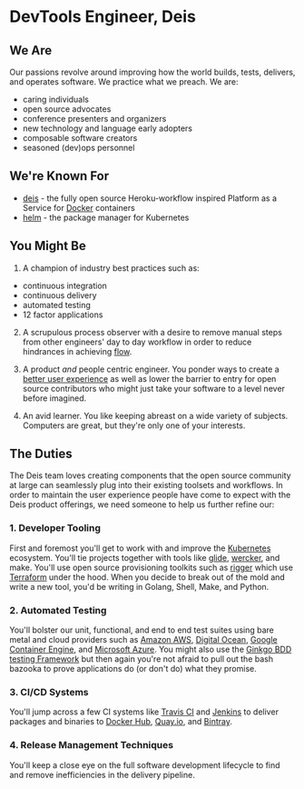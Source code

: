 # DevTools Engineer, Deis

## We Are

Our passions revolve around improving how the world builds, tests, delivers,
and operates software. We practice what we preach. We are:

- caring individuals
- open source advocates
- conference presenters and organizers
- new technology and language early adopters
- composable software creators
- seasoned (dev)ops personnel

## We're Known For

- [deis][deis] - the fully open source Heroku-workflow inspired Platform as a
Service for [Docker][docker] containers
- [helm][helm] - the package manager for Kubernetes

## You Might Be

1. A champion of industry best practices such as:

  - continuous integration
  - continuous delivery
  - automated testing
  - 12 factor applications

2. A scrupulous process observer with a desire to remove manual steps from other
engineers' day to day workflow in order to reduce hindrances in achieving
[flow][flow].

3. A product _and_ people centric engineer. You ponder ways to create
a [better user experience][joelux] as well as lower the barrier to entry for
open source contributors who might just take your software to a level never
before imagined.

4. An avid learner. You like keeping abreast on a wide variety of subjects.
Computers are great, but they're only one of your interests.

## The Duties

The Deis team loves creating components that the open source community at large
can seamlessly plug into their existing toolsets and workflows. In order to
maintain the user experience people have come to expect with the Deis product
offerings, we need someone to help us further refine our:

### 1. Developer Tooling

First and foremost you'll get to work with and improve the [Kubernetes][kubernetes]
ecosystem. You'll tie projects together with tools like [glide][glide],
[wercker][wercker], and make. You'll use open source provisioning toolkits such
as [rigger][rigger] which use [Terraform][terraform] under the hood. When you
decide to break out of the mold and write a new tool, you'd be writing in
Golang, Shell, Make, and Python.

### 2. Automated Testing

You'll bolster our unit, functional, and end to end test suites using bare metal
and cloud providers such as [Amazon AWS][aws], [Digital Ocean][do],
[Google Container Engine][gke], and [Microsoft Azure][azure].
You might also use the [Ginkgo BDD testing Framework][ginkgo] but then again
you're not afraid to pull out the bash bazooka to prove applications do
(or don't do) what they promise.

### 3. CI/CD Systems

You'll jump across a few CI systems like [Travis CI][travis] and
[Jenkins][jenkins] to deliver packages and binaries to [Docker Hub][dockerhub],
[Quay.io][quay], and [Bintray][bintray].

### 4. Release Management Techniques

You'll keep a close eye on the full software development lifecycle to find and
remove inefficiencies in the delivery pipeline.

[aws]: http://aws.amazon.com/
[azure]: https://azure.microsoft.com/en-us/
[bintray]: https://bintray.com/
[deis]: http://deis.io/
[do]: https://digitalocean.com
[docker]: https://www.docker.com/
[dockerhub]: https://hub.docker.com/
[flow]: https://en.wikipedia.org/wiki/Flow_(psychology)
[ginkgo]: http://onsi.github.io/ginkgo/
[gke]: https://cloud.google.com/container-engine/
[glide]: https://github.com/Masterminds/glide
[glide]: https://github.com/Masterminds/glide
[helm]: http://helm.sh/
[jenkins]: https://ci.deis.io
[joelux]: http://www.joelonsoftware.com/uibook/chapters/fog0000000062.html
[kubernetes]: http://kubernetes.io/
[quay]: https://quay.io/
[rigger]: https://github.com/deis/rigger
[terraform]: https://www.terraform.io/
[travis]: https://travis-ci.org/deis
[wercker]: http://wercker.com/
